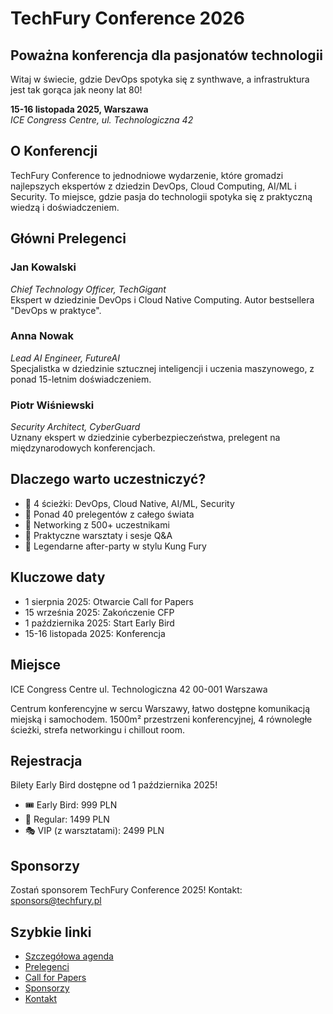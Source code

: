 <!--
.. title: TechFury Conference 2025
.. slug: index
.. date: 2025-01-01 00:00:00 UTC
.. tags: 
.. category: 
.. link: 
.. description: TechFury Conference 2025 - Największa konferencja technologiczna w Polsce
.. type: text
.. author: DevOpsFury
-->

# TechFury Conference 2026

## Poważna konferencja dla pasjonatów technologii

Witaj w świecie, gdzie DevOps spotyka się z synthwave, a infrastruktura jest tak gorąca jak neony lat 80!

**15-16 listopada 2025, Warszawa**  
*ICE Congress Centre, ul. Technologiczna 42*

## O Konferencji

TechFury Conference to jednodniowe wydarzenie, które gromadzi najlepszych ekspertów z dziedzin DevOps, Cloud Computing, AI/ML i Security. To miejsce, gdzie pasja do technologii spotyka się z praktyczną wiedzą i doświadczeniem.

## Główni Prelegenci

### Jan Kowalski
*Chief Technology Officer, TechGigant*  
Ekspert w dziedzinie DevOps i Cloud Native Computing. Autor bestsellera "DevOps w praktyce".

### Anna Nowak
*Lead AI Engineer, FutureAI*  
Specjalistka w dziedzinie sztucznej inteligencji i uczenia maszynowego, z ponad 15-letnim doświadczeniem.

### Piotr Wiśniewski
*Security Architect, CyberGuard*  
Uznany ekspert w dziedzinie cyberbezpieczeństwa, prelegent na międzynarodowych konferencjach.

## Dlaczego warto uczestniczyć?

- 🎯 4 ścieżki: DevOps, Cloud Native, AI/ML, Security
- 👥 Ponad 40 prelegentów z całego świata
- 🤝 Networking z 500+ uczestnikami
- 🎪 Praktyczne warsztaty i sesje Q&A
- 🎉 Legendarne after-party w stylu Kung Fury

## Kluczowe daty

- 1 sierpnia 2025: Otwarcie Call for Papers
- 15 września 2025: Zakończenie CFP
- 1 października 2025: Start Early Bird
- 15-16 listopada 2025: Konferencja

## Miejsce

ICE Congress Centre
ul. Technologiczna 42
00-001 Warszawa

Centrum konferencyjne w sercu Warszawy, łatwo dostępne komunikacją miejską i samochodem. 1500m² przestrzeni konferencyjnej, 4 równoległe ścieżki, strefa networkingu i chillout room.

## Rejestracja

Bilety Early Bird dostępne od 1 października 2025!

- 🎟️ Early Bird: 999 PLN
- 🎫 Regular: 1499 PLN
- 🎭 VIP (z warsztatami): 2499 PLN

## Sponsorzy

Zostań sponsorem TechFury Conference 2025! Kontakt: sponsors@techfury.pl

## Szybkie linki

- [Szczegółowa agenda](/agenda/)
- [Prelegenci](/speakers/)
- [Call for Papers](/cfp/)
- [Sponsorzy](/sponsors/)
- [Kontakt](/contact/)
